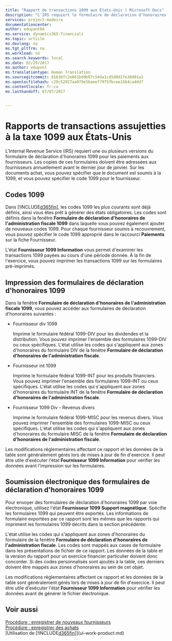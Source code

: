 ```yaml
---
title: "Rapport de transactions 1099 aux États-Unis | Microsoft Docs"
description: "L'IRS requiert le formulaire de déclaration d'honoraires 1099 pour les paiements aux fournisseurs et vous pouvez spécifier un document achat est soumis à la 1099 et indiquer le code 1099 du fournisseur."
services: project-madeira
documentationcenter: 
author: edupont04
ms.service: dynamics365-financials
ms.topic: article
ms.devlang: na
ms.tgt_pltfrm: na
ms.workload: na
ms.search.keywords: local
ms.date: 03/29/2017
ms.author: edupont
ms.translationtype: Human Translation
ms.sourcegitcommit: 81636fc2e661bd9b07c54da1cd5d0d27e30d01a2
ms.openlocfilehash: c20c52927aa979e56aeef7975fbcee1564ca4dd7
ms.contentlocale: fr-ca
ms.lasthandoff: 07/07/2017


---
```

# <a name="reporting-transactions-as-1099-liable-in-the-us"></a>Rapports de transactions assujetties à la taxe 1099 aux États-Unis

L'Internal Revenue Service (IRS) requiert une ou plusieurs versions du formulaire de déclaration d'honoraires 1099 pour les paiements aux fournisseurs. Les copies de ces formulaires doivent être adressées aux fournisseurs annuellement avant le dernier jour de janvier. Sur les documents achat, vous pouvez spécifier que le document est soumis à la 1099, et vous pouvez spécifier le code 1099 pour le fournisseur.  

## <a name="1099-codes"></a>Codes 1099
Dans [!INCLUDE[d365fin](includes/d365fin_md.md)], les codes 1099 les plus courants sont déjà définis, ainsi vous êtes prêt à générer des états obligatoires. Les codes sont définis dans la fenêtre **Formulaire de déclaration d'honoraires de l'administration fiscale 1099** dans laquelle vous pouvez également ajouter de nouveaux codes 1099. Pour chaque fournisseur soumis à recouvrement, vous pouvez spécifier le code 1099 approprié dans le raccourci **Paiements** sur la fiche Fournisseur.  

L'état **Fournisseur 1099 Information** vous permet d'examiner les transactions 1099 payées au cours d'une période donnée. À la fin de l'exercice, vous pouvez imprimer les transactions 1099 sur les formulaires pré-imprimés.  

## <a name="printing-1099-tax-forms"></a>Impression des formulaires de déclaration d'honoraires 1099
Dans la fenêtre **Formulaire de déclaration d'honoraires de l'administration fiscale 1099**, vous pouvez accéder aux formulaires de déclaration d'honoraires suivantes :  

* Fournisseur div 1099  

  Imprime le formulaire fédéral 1099-DIV pour les dividendes et la distribution. Vous pouvez imprimer l'ensemble des formulaires 1099-DIV ou ceux spécifiques. L'état utilise les codes qui s'appliquent aux zones d'honoraires du formulaire DIV de la fenêtre **Formulaire de déclaration d'honoraires de l'administration fiscale**.  
* Fournisseur int 1099  

  Imprime le formulaire fédéral 1099-INT pour les produits financiers. Vous pouvez imprimer l'ensemble des formulaires 1099-INT ou ceux spécifiques. L'état utilise les codes qui s'appliquent aux zones d'honoraires du formulaire INT de la fenêtre **Formulaire de déclaration d'honoraires de l'administration fiscale**.  
* Fournisseur 1099 Div - Revenus divers  

  Imprime le formulaire fédéral 1099-MISC pour les revenus divers. Vous pouvez imprimer l'ensemble des formulaires 1099-MISC ou ceux spécifiques. L'état utilise les codes qui s'appliquent aux zones d'honoraires du formulaire MISC de la fenêtre **Formulaire de déclaration d'honoraires de l'administration fiscale**.  

Les modifications réglementaires affectant ce rapport et les données de la table sont généralement gérés lors de mises à jour de fin d'exercice.
Il peut être utile d'exécuter l'état **Fournisseur 1099 Information** pour vérifier les données avant l'impression sur les formulaires.

## <a name="submitting-1099-tax-forms-electronically"></a>Soumission électronique des formulaires de déclaration d'honoraires 1099
Pour envoyer des formulaires de déclaration d'honoraires 1099 par voie électronique, utilisez l'état **Fournisseur 1099 Support magnétique**. Spécifie les formulaires 1099 qui peuvent être exportés. Les informations de formulaire exportées par ce rapport sont les mêmes que les rapports qui impriment les formulaires 1099 décrits dans la section précédente.  

L'état utilise les codes qui s'appliquent aux zones d'honoraires du formulaire de la fenêtre **Formulaire de déclaration d'honoraires de l'administration fiscale**. Les codes sont mappés aux cases de formulaire dans les présentations de fichier de ce rapport. Les données de la table et la version du rapport pour un exercice financier particulier doivent donc concorder. Si des codes personnalisés sont ajoutés à la table, ces derniers doivent être mappés aux zones d'honoraires au sein de cet objet.  

Les modifications réglementaires affectant ce rapport et les données de la table sont généralement gérés lors de mises à jour de fin d'exercice.
Il peut être utile d'exécuter l'état **Fournisseur 1099 Information** pour vérifier les données avant de générer le fichier électronique.  

## <a name="see-also"></a>Voir aussi
[Procédure : enregistrer de nouveaux fournisseurs](purchasing-how-register-new-vendors.md)  
[Procédure : enregistrer des achats](purchasing-how-record-purchases.md)  
[Utilisation de [!INCLUDE[d365fin](includes/d365fin_md.md)]](ui-work-product.md)  

